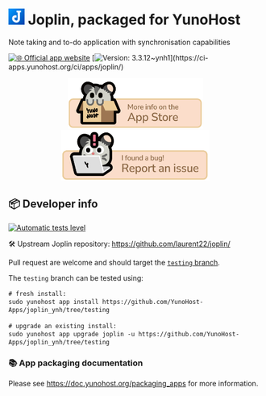 <!--
N.B.: This README was automatically generated by <https://github.com/YunoHost/apps_tools/blob/main/readme_generator>
It shall NOT be edited by hand.
-->

<h1>
  <img src="https://raw.githubusercontent.com/YunoHost/apps/main/logos/joplin.png" width="32px" alt="Logo of Joplin">
  Joplin, packaged for YunoHost
</h1>

Note taking and to-do application with synchronisation capabilities

[![🌐 Official app website](https://img.shields.io/badge/Official_app_website-darkgreen?style=for-the-badge)](https://joplinapp.org/)
[![Version: 3.3.12~ynh1](https://img.shields.io/badge/Version-3.3.12~ynh1-rgba(0,150,0,1)?style=for-the-badge)](https://ci-apps.yunohost.org/ci/apps/joplin/)

<div align="center">
<a href="https://apps.yunohost.org/app/joplin"><img height="100px" src="https://github.com/YunoHost/yunohost-artwork/raw/refs/heads/main/badges/neopossum-badges/badge_more_info_on_the_appstore.svg"/></a>
<a href="https://github.com/YunoHost-Apps/joplin_ynh/issues"><img height="100px" src="https://github.com/YunoHost/yunohost-artwork/raw/refs/heads/main/badges/neopossum-badges/badge_report_an_issue.svg"/></a>
</div>

## 📦 Developer info

[![Automatic tests level](https://apps.yunohost.org/badge/cilevel/joplin)](https://ci-apps.yunohost.org/ci/apps/joplin/)

🛠️ Upstream Joplin repository: <https://github.com/laurent22/joplin/>

Pull request are welcome and should target the [`testing` branch](https://github.com/YunoHost-Apps/joplin_ynh/tree/testing).

The `testing` branch can be tested using:
```
# fresh install:
sudo yunohost app install https://github.com/YunoHost-Apps/joplin_ynh/tree/testing

# upgrade an existing install:
sudo yunohost app upgrade joplin -u https://github.com/YunoHost-Apps/joplin_ynh/tree/testing
```

### 📚 App packaging documentation

Please see <https://doc.yunohost.org/packaging_apps> for more information.